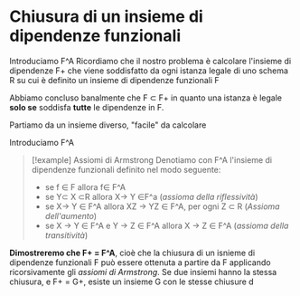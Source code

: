 # Chiusura di un insieme di dipendenze funzionali
Introduciamo F^A
Ricordiamo che il nostro problema è calcolare l'insieme di dipendenze F+ che viene soddisfatto da ogni istanza legale di uno schema R su cui è definito un insieme di dipendenze funzionali F

Abbiamo concluso banalmente che F $\subset$ F+ in quanto una istanza è legale **solo se** soddisfa **tutte** le dipendenze in F.

Partiamo da un insieme diverso, "facile" da calcolare

Introduciamo F^A
>[!example] Assiomi di Armstrong
>Denotiamo con F^A l'insieme di dipendenze funzionali definito nel modo seguente:
>- se f $\in$ F allora f$\in$ F^A
>- se Y$\subset$ X $\subset$R allora X$\to$ Y $\in$F^a (*assioma della riflessività*)
>- se X$\to$ Y $\in$ F^A allora XZ $\to$ YZ $\in$ F^A, per ogni Z $\subset$ R (*Assioma dell'aumento*)
>- se X $\to$ Y $\in$ F^A e Y $\to$ Z $\in$ F^A allora X $\to$ Z $\in$ F^A (*assioma della transitività*)

**Dimostreremo che F+ = F^A**, cioè che la chiusura di un isnieme di dipendenze funzionali F può essere ottenuta a partire da F applicando ricorsivamente gli *assiomi di Armstrong*.
Se due insiemi hanno la stessa chiusura, e F+ = G+, esiste un insieme G con le stesse chiusure d